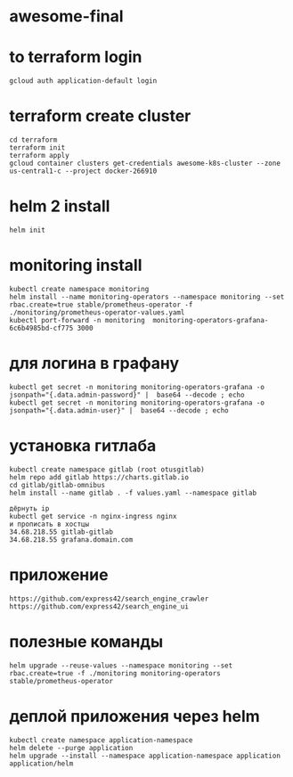 # awesome-final

# to terraform login
```
gcloud auth application-default login
```
# terraform create cluster
```
cd terraform
terraform init
terraform apply
gcloud container clusters get-credentials awesome-k8s-cluster --zone us-central1-c --project docker-266910
```

# helm 2 install
```
helm init
```
# monitoring install
```
kubectl create namespace monitoring
helm install --name monitoring-operators --namespace monitoring --set rbac.create=true stable/prometheus-operator -f ./monitoring/prometheus-operator-values.yaml
kubectl port-forward -n monitoring  monitoring-operators-grafana-6c6b4985bd-cf775 3000
```
# для логина в графану
```
kubectl get secret -n monitoring monitoring-operators-grafana -o jsonpath="{.data.admin-password}" |  base64 --decode ; echo
kubectl get secret -n monitoring monitoring-operators-grafana -o jsonpath="{.data.admin-user}" |  base64 --decode ; echo
```
# установка гитлаба
```
kubectl create namespace gitlab (root otusgitlab)
helm repo add gitlab https://charts.gitlab.io
cd gitlab/gitlab-omnibus
helm install --name gitlab . -f values.yaml --namespace gitlab

дёрнуть ip
kubectl get service -n nginx-ingress nginx
и прописать в хостцы
34.68.218.55 gitlab-gitlab
34.68.218.55 grafana.domain.com
```
# приложение
```
https://github.com/express42/search_engine_crawler
https://github.com/express42/search_engine_ui
```
# полезные команды
```
helm upgrade --reuse-values --namespace monitoring --set rbac.create=true -f ./monitoring monitoring-operators stable/prometheus-operator
```

# деплой приложения через helm
```
kubectl create namespace application-namespace
helm delete --purge application
helm upgrade --install --namespace application-namespace application application/helm
```
